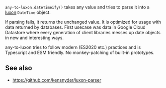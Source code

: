 `any-to-luxon.dateTimeify()` takes any value and tries to parse 
it into a [luxon](https://moment.github.io/luxon/#/) `DateTime` object.

If parsing fails, it returns the unchanged value. It is optimized for usage
with data returned by databases. First usecase was
data in Google Cloud Datastore where every generation of
client libraries messes up date objects in new and interesting ways.

any-to-luxon tries to follow modern (ES2020 etc.) practices and is Typescript and ESM friendly. 
No monkey-patching of built-in prototypes.

## See also

* https://github.com/kensnyder/luxon-parser

